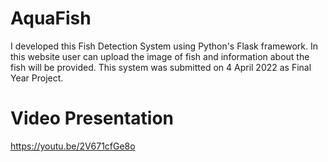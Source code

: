 # AquaFish
I developed this Fish Detection System using Python's Flask framework. In this website user can upload the image of fish and information about the fish will be provided. This system was submitted on 4 April 2022 as Final Year Project.

# Video Presentation
https://youtu.be/2V671cfGe8o
